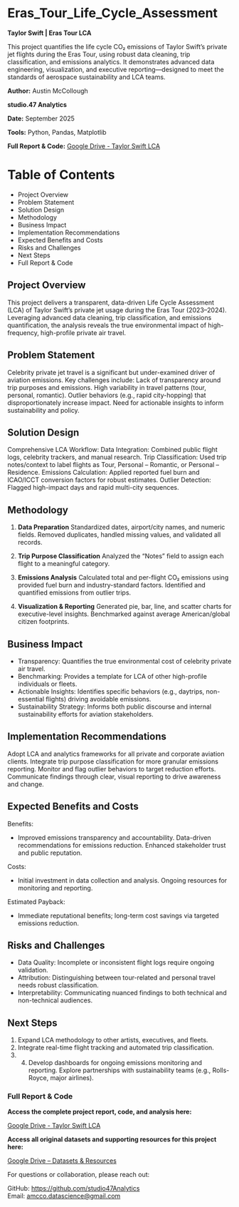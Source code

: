# Eras_Tour_Life_Cycle_Assessment
**Taylor Swift | Eras Tour LCA**

This project quantifies the life cycle CO₂ emissions of Taylor Swift’s private jet flights during the Eras Tour, using robust data cleaning, trip classification, and emissions analytics. It demonstrates advanced data engineering, visualization, and executive reporting—designed to meet the standards of aerospace sustainability and LCA teams.

**Author:** Austin McCollough

**studio.47 Analytics**

**Date:** September 2025

**Tools:** Python, Pandas, Matplotlib

**Full Report & Code:** [Google Drive - Taylor Swift LCA](https://drive.google.com/drive/folders/1woP1VchGFpONwi_ejhfrOYhZ-9GdjV7_?usp=sharing)

# Table of Contents

- Project Overview
- Problem Statement
- Solution Design
- Methodology
- Business Impact
- Implementation Recommendations
- Expected Benefits and Costs
- Risks and Challenges
- Next Steps
- Full Report & Code

## Project Overview

This project delivers a transparent, data-driven Life Cycle Assessment (LCA) of Taylor Swift’s private jet usage during the Eras Tour (2023–2024). Leveraging advanced data cleaning, trip classification, and emissions quantification, the analysis reveals the true environmental impact of high-frequency, high-profile private air travel.

## Problem Statement

Celebrity private jet travel is a significant but under-examined driver of aviation emissions. Key challenges include:
Lack of transparency around trip purposes and emissions.
High variability in travel patterns (tour, personal, romantic).
Outlier behaviors (e.g., rapid city-hopping) that disproportionately increase impact.
Need for actionable insights to inform sustainability and policy.

## Solution Design

Comprehensive LCA Workflow:
Data Integration: Combined public flight logs, celebrity trackers, and manual research.
Trip Classification: Used trip notes/context to label flights as Tour, Personal – Romantic, or Personal – Residence.
Emissions Calculation: Applied reported fuel burn and ICAO/ICCT conversion factors for robust estimates.
Outlier Detection: Flagged high-impact days and rapid multi-city sequences.

## Methodology

1. **Data Preparation**
Standardized dates, airport/city names, and numeric fields.
Removed duplicates, handled missing values, and validated all records.

2. **Trip Purpose Classification**
Analyzed the “Notes” field to assign each flight to a meaningful category.

3. **Emissions Analysis**
Calculated total and per-flight CO₂ emissions using provided fuel burn and industry-standard factors.
Identified and quantified emissions from outlier trips.

4. **Visualization & Reporting**
Generated pie, bar, line, and scatter charts for executive-level insights.
Benchmarked against average American/global citizen footprints.

## Business Impact

* Transparency: Quantifies the true environmental cost of celebrity private air travel.
* Benchmarking: Provides a template for LCA of other high-profile individuals or fleets.
* Actionable Insights: Identifies specific behaviors (e.g., daytrips, non-essential flights) driving avoidable emissions.
* Sustainability Strategy: Informs both public discourse and internal sustainability efforts for aviation stakeholders.

## Implementation Recommendations

Adopt LCA and analytics frameworks for all private and corporate aviation clients.
Integrate trip purpose classification for more granular emissions reporting.
Monitor and flag outlier behaviors to target reduction efforts.
Communicate findings through clear, visual reporting to drive awareness and change.

## Expected Benefits and Costs

Benefits:
* Improved emissions transparency and accountability.
Data-driven recommendations for emissions reduction.
Enhanced stakeholder trust and public reputation.

Costs:
* Initial investment in data collection and analysis.
Ongoing resources for monitoring and reporting.

Estimated Payback:  
* Immediate reputational benefits; long-term cost savings via targeted emissions reduction.

## Risks and Challenges

* Data Quality: Incomplete or inconsistent flight logs require ongoing validation.
* Attribution: Distinguishing between tour-related and personal travel needs robust classification.
* Interpretability: Communicating nuanced findings to both technical and non-technical audiences.

## Next Steps

1. Expand LCA methodology to other artists, executives, and fleets.
2. Integrate real-time flight tracking and automated trip classification.
3. 4. Develop dashboards for ongoing emissions monitoring and reporting.
Explore partnerships with sustainability teams (e.g., Rolls-Royce, major airlines).

### Full Report & Code

**Access the complete project report, code, and analysis here:**  

  [Google Drive - Taylor Swift LCA](https://drive.google.com/drive/folders/1woP1VchGFpONwi_ejhfrOYhZ-9GdjV7_?usp=sharing)

**Access all original datasets and supporting resources for this project here:**  

  [Google Drive – Datasets & Resources](https://drive.google.com/drive/folders/1ZUxy-J5qt071J7XSvKBr3N3x5aH1YjlK?usp=share_link)


For questions or collaboration, please reach out:

GitHub: https://github.com/studio47Analytics  
Email: amcco.datascience@gmail.com
